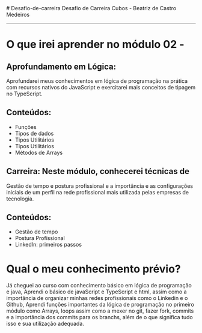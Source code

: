 <head>
# Desafio-de-carreira
Desafio de Carreira Cubos - Beatriz de Castro Medeiros
<br>
<hr>
 
</head>

<body>
 
<h1> O que irei aprender no módulo 02 - </h1>
 
<h2> Aprofundamento em Lógica: </h2>
Aprofundarei meus conhecimentos em lógica de programação
na prática com recursos nativos do JavaScript e exercitarei mais
conceitos de tipagem no TypeScript.

<h2> Conteúdos: </h2>

<ul>
<li>Funções</li>
<li>Tipos de dados</li>
<li>Tipos Utilitários</li>
<li>Tipos Utilitários</li>
<li>Métodos de Arrays</li>

</ul>

<h2> Carreira: Neste módulo, conhecerei técnicas de </h2>
Gestão de tempo e postura profissional e a importância e as
configurações iniciais de um perfil na rede profissional mais
utilizada pelas empresas de tecnologia.

<h2> Conteúdos: </h2>

<ul>
<li>Gestão de tempo</li>
<li>Postura Profissional</li>
<li>LinkedIn: primeiros passos</li>
</ul>

<h1> Qual o meu conhecimento prévio? </h1>

<p> Já cheguei ao curso com conhecimento básico em lógica de programação e java, Aprendi o básico de javaScript e TypeScript e html, assim como a importância de organizar minhas redes profissionais como o Linkedin e o Github, Aprendi funções importantes da lógica de programação no primeiro módulo como Arrays, loops assim como a mexer no git, fazer fork, commits e a importância dos commits para os branchs, além de o que significa tudo isso e sua utilização adequada. </p>

</body>
